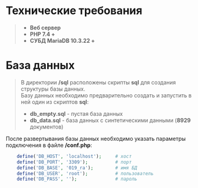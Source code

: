 # Технические требования

>- **Веб сервер**<br />
>- **PHP 7.4 +**<br />
>- **СУБД MariaDB 10.3.22 +**<br />

# База данных

>В директории **/sql** расположены скрипты **sql** для создания структуры базы данных.<br />
>Базу данных необходимо предварительно создать и запустить в ней один из скриптов **sql**:
>
>- **db_empty.sql** - пустая база данных
>- **db_data.sql** - база данных с синтетическими данными (**8929** документов)

После развертывания базы данных необходимо указать параметры подключения в файлe **/conf.php**:

```php
    define('DB_HOST', 'localhost');     # хост
    define('DB_PORT', '3309');          # порт
    define('DB_BASE', '019_ra');        # имя БД
    define('DB_USER', 'root');          # пользователь
    define('DB_PASS', '');              # пароль